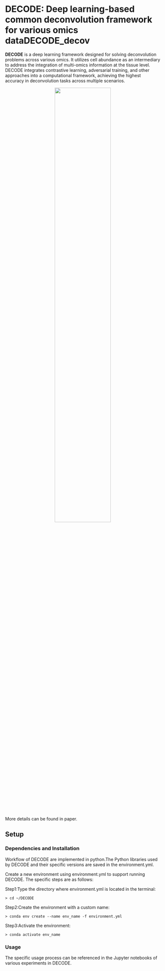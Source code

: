 # DECODE: Deep learning-based common deconvolution framework for various omics dataDECODE_decov

**DECODE** is a deep learning framework designed for solving deconvolution problems across various omics. It utilizes cell abundance as an intermediary to address the integration of multi-omics information at the tissue level. DECODE integrates contrastive learning, adversarial training, and other approaches into a computational framework, achieving the highest accuracy in deconvolution tasks across multiple scenarios.
<p align="center">
  <img width="60%" src="https://github.com/forceworker/DECODE_decov/tree/main/res/main/fig/fig.png">
</p>
More details can be found in paper.

## Setup

### Dependencies and Installation

Workflow of DECODE are implemented in python.The Python libraries used by DECODE and their specific versions are saved in the environment.yml.

Create a new environment using environment.yml to support running DECODE. The specific steps are as follows:

Step1:Type the directory where environment.yml is located in the terminal:

	> cd ~/DECODE  

Step2:Create the environment with a custom name:

	> conda env create --name env_name -f environment.yml  

Step3:Activate the environment:

	> conda activate env_name 

### Usage

The specific usage process can be referenced in the Jupyter notebooks of various experiments in DECODE.

